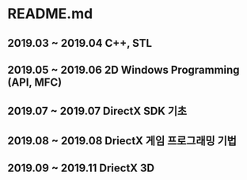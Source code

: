# README.md











































## 2019.03 ~ 2019.04 C++, STL
## 2019.05 ~ 2019.06 2D Windows Programming (API, MFC)
## 2019.07 ~ 2019.07 DirectX SDK 기초
## 2019.08 ~ 2019.08 DriectX 게임 프로그래밍 기법
## 2019.09 ~ 2019.11 DriectX 3D
